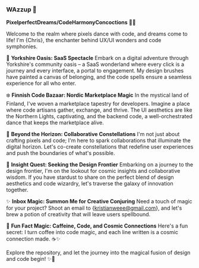 ### WAzzup 👋
**PixelperfectDreams/CodeHarmonyConcoctions** 🎨✨

Welcome to the realm where pixels dance with code, and dreams come to life! I'm {Chris}, the enchanter behind UX/UI wonders and code symphonies.

🏰 **Yorkshire Oasis: SaaS Spectacle**
Embark on a digital adventure through Yorkshire's community oasis – a SaaS wonderland where every click is a journey and every interface, a portal to engagement. My design brushes have painted a canvas of belonging, and the code spells ensure a seamless experience for all who enter.

❄️ **Finnish Code Bazaar: Nordic Marketplace Magic**
In the mystical land of Finland, I've woven a marketplace tapestry for developers. Imagine a place where code artisans gather, exchange, and thrive. The UI aesthetics are like the Northern Lights, captivating, and the backend code, a well-orchestrated dance that keeps the marketplace alive.

🚀 **Beyond the Horizon: Collaborative Constellations**
I'm not just about crafting pixels and code; I'm here to spark collaborations that illuminate the digital horizon. Let's co-create constellations that redefine user experiences and push the boundaries of what's possible.

🌌 **Insight Quest: Seeking the Design Frontier**
Embarking on a journey to the design frontier, I'm on the lookout for cosmic insights and collaborative wisdom. If you have stardust to share on the perfect blend of design aesthetics and code wizardry, let's traverse the galaxy of innovation together.

✨ **Inbox Magic: Summon Me for Creative Conjuring**
Need a touch of magic for your project? Shoot an email to {kristianweee@gmail.com}, and let's brew a potion of creativity that will leave users spellbound.

🎩 **Fun Fact Magic: Caffeine, Code, and Cosmic Connections**
Here's a fun secret: I turn coffee into code magic, and each line written is a cosmic connection made. ☕✨

Explore the repository, and let the journey into the magical fusion of design and code begin! ✨🚀
